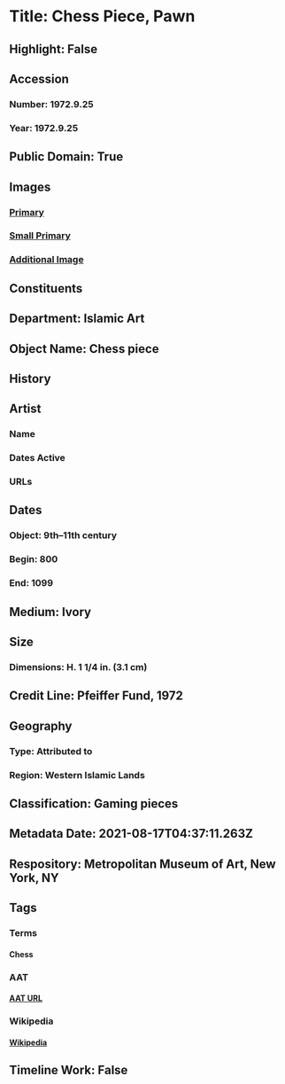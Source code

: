 # Title: Chess Piece, Pawn
## Highlight: False
## Accession
### Number: 1972.9.25
### Year: 1972.9.25
## Public Domain: True
## Images
### [Primary](https://images.metmuseum.org/CRDImages/is/original/sf1972-9-25a.jpg)
### [Small Primary](https://images.metmuseum.org/CRDImages/is/web-large/sf1972-9-25a.jpg)
### [Additional Image](https://images.metmuseum.org/CRDImages/is/original/sf1972-9-25b.jpg)
## Constituents
## Department: Islamic Art
## Object Name: Chess piece
## History
## Artist
### Name
### Dates Active
### URLs
## Dates
### Object: 9th–11th century
### Begin: 800
### End: 1099
## Medium: Ivory
## Size
### Dimensions: H. 1 1/4 in. (3.1 cm)
## Credit Line: Pfeiffer Fund, 1972
## Geography
### Type: Attributed to
### Region: Western Islamic Lands
## Classification: Gaming pieces
## Metadata Date: 2021-08-17T04:37:11.263Z
## Respository: Metropolitan Museum of Art, New York, NY
## Tags
### Terms
#### Chess
### AAT
#### [AAT URL](http://vocab.getty.edu/page/aat/300222748)
### Wikipedia
#### [Wikipedia]()
## Timeline Work: False
